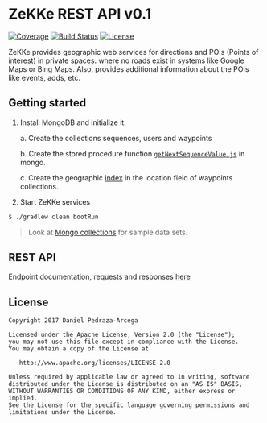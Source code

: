 ZeKKe REST API v0.1
===================

[![Coverage](https://codecov.io/gh/dan-zx/zekke-api/branch/develop/graph/badge.svg)](https://codecov.io/gh/dan-zx/zekke-api)
[![Build Status](https://travis-ci.org/dan-zx/zekke-api.svg?branch=develop)](https://travis-ci.org/dan-zx/zekke-api)
[![License](https://img.shields.io/badge/licence-Apache_Licence_2.0-blue.svg)](https://www.apache.org/licenses/LICENSE-2.0.html)

ZeKKe provides geographic web services for directions and POIs (Points of interest) in private spaces. where no roads exist in systems like Google Maps or Bing Maps. Also, provides additional information about the POIs like events, adds, etc.

Getting started
---------------

1. Install MongoDB and initialize it.

    a. Create the collections sequences, users and waypoints

    b. Create the stored procedure function [`getNextSequenceValue.js`](mongo/functions/getNextSequenceValue.js) in mongo.

    c. Create the geographic [index](mongo/indexes.js) in the location field of waypoints collections.

2. Start ZeKKe services

```sh
$ ./gradlew clean bootRun
```

> Look at [Mongo collections](mongo/collections/collections.md) for sample data sets.

REST API
--------

Endpoint documentation, requests and responses [here](API.md)

License
-------

    Copyright 2017 Daniel Pedraza-Arcega

    Licensed under the Apache License, Version 2.0 (the "License");
    you may not use this file except in compliance with the License.
    You may obtain a copy of the License at

       http://www.apache.org/licenses/LICENSE-2.0

    Unless required by applicable law or agreed to in writing, software
    distributed under the License is distributed on an "AS IS" BASIS,
    WITHOUT WARRANTIES OR CONDITIONS OF ANY KIND, either express or implied.
    See the License for the specific language governing permissions and
    limitations under the License.
